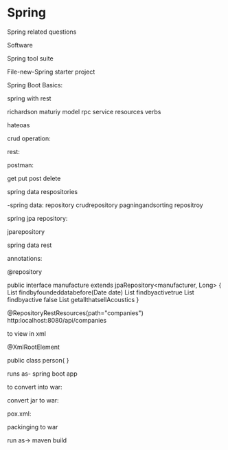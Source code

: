 # Spring
Spring related questions 

Software 

Spring tool suite 

File-new-Spring starter project 

Spring Boot Basics:

spring with rest

richardson maturiy model
rpc service
resources
verbs

hateoas

crud operation:

rest:

postman:

get
put
post
delete

spring data respositories

-spring data:
repository
crudrepository
pagningandsorting repositroy

spring jpa repository:

jparepository

spring data rest 

annotations:

@repository

public interface manufacture extends jpaRepository<manufacturer, Long>
{
List<manufacture> findbyfoundeddatabefore(Date date)
List<manufacture> findbyactivetrue
List<manufacture> findbyactive false
List<manufacture> getallthatsellAcoustics
}

@RepositoryRestResources(path="companies")
http:localhost:8080/api/companies

to view in xml

@XmlRootElement

public class person{
}

runs as- spring boot app

to convert into war:



convert jar to war:

pox.xml:

packinging to war

run as-> maven build




